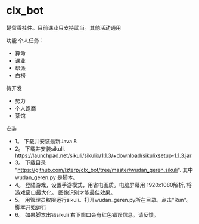 # clx_bot
楚留香挂件。目前课业只支持武当。其他活动通用

功能
个人任务：
* 算命
* 课业 
* 帮派
* 白榜

待开发
* 势力
* 个人跑商
* 茶馆

安装
* 1。 下载并安装最新Java 8 
* 2。 下载并安装sikuli. https://launchpad.net/sikuli/sikulix/1.1.3/+download/sikulixsetup-1.1.3.jar
* 3。 下载目录 "https://github.com/lzterp/clx_bot/tree/master/wudan_geren.sikuli". 其中wudan_geren.py 是脚本。
* 4。 登陆游戏，设置手游模式，用省电画质。电脑屏幕用 1920x1080解析, 将游戏窗口最大化。 图像识别才能最佳效果。
* 5。 用管理员权限运行sikuli。打开wudan_geren.py所在目录。点击"Run"。 脚本开始运行
* 6。 如果脚本出错sikuli 右下窗口会有红色错误信息。请反馈。

